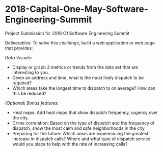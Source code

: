 # 2018-Capital-One-May-Software-Engineering-Summit
Project Submission for 2018 C1 Software Engineering Summit

Deliverables: 
To solve this challenge, build a web application or web page that provides:

*Data Visuals:* 

* Display or graph 3 metrics or trends from the data set that are interesting to you.
* Given an address and time, what is the most likely dispatch to be required?
* Which areas take the longest time to dispatch to on average? How can this be reduced?

*(Optional) Bonus features:*

* Heat maps: Add heat maps that show dispatch frequency, urgency over the city.
* Crime correlation: Based on the type of dispatch and the frequency of dispatch, show the most calm and safe neighborhoods in the city
* Preparing for the future: Which areas are experiencing the greatest increase in dispatch calls? Where and what type of dispatch service would you place to help with the rate of increasing calls?
